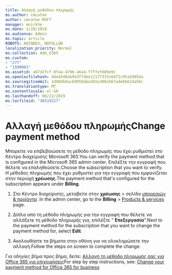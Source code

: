 ```yaml
---
title: Αλλαγή μεθόδου πληρωμής
ms.author: cmcatee
author: cmcatee-MSFT
manager: mnirkhe
ms.date: 2/20/2018
ms.audience: Admin
ms.topic: article
ROBOTS: NOINDEX, NOFOLLOW
localization_priority: Normal
ms.collection: Adm_O365
ms.custom:
- "277"
- "1500001"
ms.assetid: a67d2fcf-0faa-4796-a6a4-f7ffefd89e9c
ms.openlocfilehash: d4e4548ab943ffdbe1117f333c64f2c95a5985da
ms.sourcegitcommit: 1d98db8acb9959aba3b5e308a567ade6b62da56c
ms.translationtype: MT
ms.contentlocale: el-GR
ms.lasthandoff: 08/22/2019
ms.locfileid: "36519227"
---
```

# <a name="change-payment-method"></a><span data-ttu-id="e6f9c-102">Αλλαγή μεθόδου πληρωμής</span><span class="sxs-lookup"><span data-stu-id="e6f9c-102">Change payment method</span></span>

<span data-ttu-id="e6f9c-103">Μπορείτε να επιβεβαιώσετε τη μέθοδο πληρωμής που έχει ρυθμιστεί στο Κέντρο διαχείρισης Microsoft 365.</span><span class="sxs-lookup"><span data-stu-id="e6f9c-103">You can verify the payment method that is configured in the Microsoft 365 admin center.</span></span> <span data-ttu-id="e6f9c-104">Επιλέξτε την εγγραφή που θέλετε να επαληθεύσετε.</span><span class="sxs-lookup"><span data-stu-id="e6f9c-104">Choose the subscription that you want to verify.</span></span> <span data-ttu-id="e6f9c-105">Η μέθοδος πληρωμής που έχει ρυθμιστεί για την εγγραφή που εμφανίζεται στην περιοχή **χρέωσης**.</span><span class="sxs-lookup"><span data-stu-id="e6f9c-105">The payment method that's configured for the subscription appears under **Billing**.</span></span> 
  
1. <span data-ttu-id="e6f9c-106">Στο Κέντρο διαχείρισης, μεταβείτε στην **χρέωσης** \> σελίδα [υπηρεσιών & προϊόντα](https://go.microsoft.com/fwlink/p/?linkid=842054) .</span><span class="sxs-lookup"><span data-stu-id="e6f9c-106">In the admin center, go to the **Billing** \> [Products & services](https://go.microsoft.com/fwlink/p/?linkid=842054) page.</span></span>

2. <span data-ttu-id="e6f9c-107">Δίπλα από τη μέθοδο πληρωμής για την εγγραφή που θέλετε να αλλάξετε τη μέθοδο πληρωμής για, επιλέξτε " **Επεξεργασία**".</span><span class="sxs-lookup"><span data-stu-id="e6f9c-107">Next to the payment method for the subscription that you want to change the payment method for, select **Edit**.</span></span>

3. <span data-ttu-id="e6f9c-108">Ακολουθήστε τα βήματα στην οθόνη για να ολοκληρώσετε την αλλαγή.</span><span class="sxs-lookup"><span data-stu-id="e6f9c-108">Follow the steps on screen to complete the change.</span></span>

<span data-ttu-id="e6f9c-109">Για οδηγίες βήμα προς βήμα, δείτε: [Αλλαγή τη μέθοδο πληρωμής σας για Office 365 για επιχειρήσεις](https://docs.microsoft.com/office365/admin/subscriptions-and-billing/change-payment-method)</span><span class="sxs-lookup"><span data-stu-id="e6f9c-109">For step by step instructions, see: [Change your payment method for Office 365 for business](https://docs.microsoft.com/office365/admin/subscriptions-and-billing/change-payment-method)</span></span>